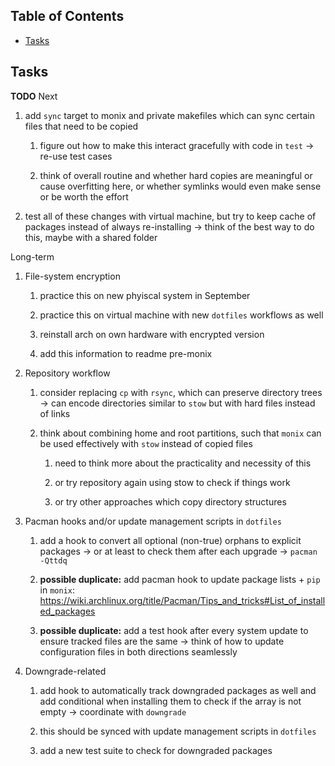 ## Table of Contents
-   [Tasks](#tasks)

## Tasks

**TODO** Next

1.  add `sync` target to monix and private makefiles which can sync
    certain files that need to be copied

    1.  figure out how to make this interact gracefully with code in
        `test` -\> re-use test cases

    2.  think of overall routine and whether hard copies are meaningful
        or cause overfitting here, or whether symlinks would even make
        sense or be worth the effort

2.  test all of these changes with virtual machine, but try to keep
    cache of packages instead of always re-installing -\> think of the
    best way to do this, maybe with a shared folder

Long-term

1.  File-system encryption

    1.  practice this on new phyiscal system in September

    2.  practice this on virtual machine with new `dotfiles` workflows
        as well

    3.  reinstall arch on own hardware with encrypted version

    4.  add this information to readme pre-monix

2.  Repository workflow

    1.  consider replacing `cp` with `rsync`, which can preserve
        directory trees -\> can encode directories similar to `stow` but
        with hard files instead of links

    2.  think about combining home and root partitions, such that
        `monix` can be used effectively with `stow` instead of copied
        files

        1.  need to think more about the practicality and necessity of
            this

        2.  or try repository again using stow to check if things work

        3.  or try other approaches which copy directory structures

3.  Pacman hooks and/or update management scripts in `dotfiles`

    1.  add a hook to convert all optional (non-true) orphans to
        explicit packages -\> or at least to check them after each
        upgrade -\> `pacman -Qttdq`

    2.  **possible duplicate:** add pacman hook to update package
        lists + `pip` in `monix`:
        <https://wiki.archlinux.org/title/Pacman/Tips_and_tricks#List_of_installed_packages>

    3.  **possible duplicate:** add a test hook after every system
        update to ensure tracked files are the same -\> think of how to
        update configuration files in both directions seamlessly

4.  Downgrade-related

    1.  add hook to automatically track downgraded packages as well and
        add conditional when installing them to check if the array is
        not empty -\> coordinate with `downgrade`

    2.  this should be synced with update management scripts in
        `dotfiles`

    3.  add a new test suite to check for downgraded packages
